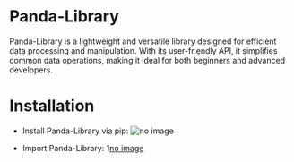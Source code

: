 # Panda-Library

Panda-Library is a lightweight and versatile library designed for efficient data processing and manipulation. With its user-friendly API, it simplifies common data operations, making it ideal for both beginners and advanced developers.

# Installation

- Install Panda-Library via pip:
  ![no image](install.png)

- Import Panda-Library:
  1[no image](import_and_Initialize.png)


